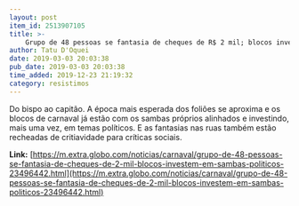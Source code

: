 ```yaml
---
layout: post
item_id: 2513907105
title: >-
    Grupo de 48 pessoas se fantasia de cheques de R$ 2 mil; blocos investem em sambas políticos
author: Tatu D'Oquei
date: 2019-03-03 20:03:38
pub_date: 2019-03-03 20:03:38
time_added: 2019-12-23 21:19:32
category: resistimos
---
```


Do bispo ao capitão. A época mais esperada dos foliões se aproxima e os blocos de carnaval já estão com os sambas próprios alinhados e investindo, mais uma vez, em temas políticos. E as fantasias nas ruas também estão recheadas de critiavidade para críticas sociais.

**Link:** [https://m.extra.globo.com/noticias/carnaval/grupo-de-48-pessoas-se-fantasia-de-cheques-de-2-mil-blocos-investem-em-sambas-politicos-23496442.html](https://m.extra.globo.com/noticias/carnaval/grupo-de-48-pessoas-se-fantasia-de-cheques-de-2-mil-blocos-investem-em-sambas-politicos-23496442.html)

